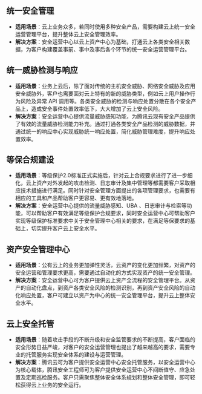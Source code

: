 ## 统一安全管理
- **适用场景**：云上业务众多，若同时使用多种安全产品，需要构建云上统一安全运营管理平台，提升整体云上安全管理效率。
- **解决方案**：安全运营中心以云上资产中心为基础，打通云上各类安全相关数据，为客户构建覆盖事前、事中及事后各个环节的统一安全运营管理平台。

## 统一威胁检测与响应
- **适用场景**：业务上云后，除了面对传统的主机安全威胁、网络安全威胁及应用安全威胁外，客户也需要面对云上特有的新的威胁类型，例如云上用户操作行为风险及异常 API 调用等。各类安全威胁的检测与响应处置分散在各个安全产品上，造成安全事件处置效率低下，大大增加了云上安全风险。
- **解决方案**：安全运营中心提供流量威胁感知功能，为腾讯云现有安全产品提供了有效的流量威胁检测能力补充。通过打通各类安全产品检测的威胁数据，并通过统一的响应中心实现威胁统一响应处置，简化威胁管理难度，提升响应处置效率。

## 等保合规建设
- **适用场景**：等级保护2.0标准正式实施后，针对云上合规要求进行了进一步细化，云上资产对外发起的攻击检测、日志审计及集中管理等都需要客户采取相应技术措施进行满足。同时针对安全管理方面提出的各项管理要求，也需要有相应的工具和产品帮助客户更容易、更有效地落地。
- **解决方案**：安全运营中心提供的流量威胁感知、UBA 、日志审计与检索等功能，可以帮助客户有效满足等级保护合规要求，同时安全运营中心可帮助客户实现等级保护标准要求中关于安全管理中心相关的要求，在满足等保要求的基础上，切实提升客户云上安全水平。

## 资产安全管理中心
- **适用场景**：公有云上的业务更加弹性灵活，云资产的变化更加频繁，对资产的安全运营和管理要求更高，需要通过自动化的方式实现资产的统一安全管理。
- **解决方案**：安全运营中心可为客户提供云上资产全流程的安全管理平台。从资产的自动化盘点，到资产各类安全风险的检测识别，再到资产安全风险的自动化响应处置，客户可建立以资产为中心的统一安全管理平台，提升云上整体安全水平。

## 云上安全托管
- **适用场景**：随着攻击手段的不断升级和安全监管要求的不断提高，客户面临的安全形势日益严峻，对客户的安全运营管理也提出了越来越高的要求，需要专业的托管服务实现安全体系的建设与运营管理。
- **解决方案**：腾讯云可为客户提供安全运营中心安全托管服务，以安全运营中心为核心载体，腾讯安全工程师可为客户提供安全运营中心不间断值守、应急处置及定期巡检服务。客户只需聚焦整体安全体系规划和整体安全管理，即可轻松获得云上业务的安全运行。
